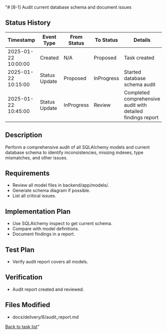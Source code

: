 "# [8-1] Audit current database schema and document issues

## Status History

| Timestamp | Event Type | From Status | To Status | Details | User |
|-----------|------------|-------------|-----------|---------|------|
| 2025-01-22 10:00:00 | Created | N/A | Proposed | Task created | AI Agent |
| 2025-01-22 10:15:00 | Status Update | Proposed | InProgress | Started database schema audit | AI Agent |
| 2025-01-22 10:45:00 | Status Update | InProgress | Review | Completed comprehensive audit with detailed findings report | AI Agent |

## Description

Perform a comprehensive audit of all SQLAlchemy models and current database schema to identify inconsistencies, missing indexes, type mismatches, and other issues.

## Requirements

- Review all model files in backend/app/models/.
- Generate schema diagram if possible.
- List all critical issues.

## Implementation Plan

- Use SQLAlchemy inspect to get current schema.
- Compare with model definitions.
- Document findings in a report.

## Test Plan

- Verify audit report covers all models.

## Verification

- Audit report created and reviewed.

## Files Modified

- docs/delivery/8/audit_report.md

[Back to task list](./tasks.md)" 
